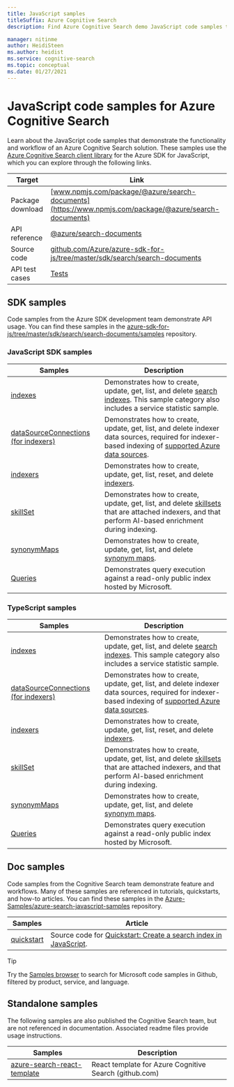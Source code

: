 ```yaml
---
title: JavaScript samples
titleSuffix: Azure Cognitive Search
description: Find Azure Cognitive Search demo JavaScript code samples that use the Azure .NET SDK for JavaScript.

manager: nitinme
author: HeidiSteen
ms.author: heidist
ms.service: cognitive-search
ms.topic: conceptual
ms.date: 01/27/2021
---
```


# JavaScript code samples for Azure Cognitive Search

Learn about the JavaScript code samples that demonstrate the functionality and workflow of an Azure Cognitive Search solution. These samples use the [Azure Cognitive Search client library](/javascript/api/overview/azure/search-documents-readme) for the Azure SDK for JavaScript, which you can explore through the following links.

| Target | Link |
|--------|------|
| Package download | [www.npmjs.com/package/@azure/search-documents](https://www.npmjs.com/package/@azure/search-documents) |
| API reference | [@azure/search-documents](/javascript/api/@azure/search-documents/)  |
| Source code | [github.com/Azure/azure-sdk-for-js/tree/master/sdk/search/search-documents](https://github.com/Azure/azure-sdk-for-js/tree/master/sdk/search/search-documents)  |
| API test cases | [Tests](https://github.com/Azure/azure-sdk-for-js/tree/master/sdk/search/search-documents/test) |

## SDK samples

Code samples from the Azure SDK development team demonstrate API usage. You can find these samples in the [azure-sdk-for-js/tree/master/sdk/search/search-documents/samples](https://github.com/Azure/azure-sdk-for-js/tree/master/sdk/search/search-documents/samples) repository.

### JavaScript SDK samples

| Samples | Description |
|---------|-------------|
| [indexes](https://github.com/Azure/azure-sdk-for-js/tree/master/sdk/search/search-documents/samples/javascript/src/indexes) | Demonstrates how to create, update, get, list, and delete [search indexes](search-what-is-an-index.md). This sample category also includes a service statistic sample. |
| [dataSourceConnections (for indexers)](https://github.com/Azure/azure-sdk-for-js/tree/master/sdk/search/search-documents/samples/javascript/src/dataSourceConnections) | Demonstrates how to create, update, get, list, and delete indexer data sources, required for indexer-based indexing of [supported Azure data sources](search-indexer-overview.md#supported-data-sources). |
| [indexers](https://github.com/Azure/azure-sdk-for-js/tree/master/sdk/search/search-documents/samples/javascript/src/indexers) |  Demonstrates how to create, update, get, list, reset, and delete [indexers](search-indexer-overview.md).|
| [skillSet](https://github.com/Azure/azure-sdk-for-js/tree/master/sdk/search/search-documents/samples/javascript/src/skillSets) |   Demonstrates how to create, update, get, list, and delete [skillsets](cognitive-search-working-with-skillsets.md) that are attached indexers, and that perform AI-based enrichment during indexing. |
| [synonymMaps](https://github.com/Azure/azure-sdk-for-js/tree/master/sdk/search/search-documents/samples/javascript/src/synonymMaps) | Demonstrates how to create, update, get, list, and delete [synonym maps](search-synonyms.md).  |
| [Queries](https://github.com/Azure/azure-sdk-for-js/blob/master/sdk/search/search-documents/samples/javascript/src/readonlyQuery.js) | Demonstrates query execution against a read-only public index hosted by Microsoft.  |

### TypeScript samples

| Samples | Description |
|---------|-------------|
| [indexes](https://github.com/Azure/azure-sdk-for-js/tree/master/sdk/search/search-documents/samples/typescript/src/indexes) | Demonstrates how to create, update, get, list, and delete [search indexes](search-what-is-an-index.md). This sample category also includes a service statistic sample. |
| [dataSourceConnections (for indexers)](https://github.com/Azure/azure-sdk-for-js/tree/master/sdk/search/search-documents/samples/typescript/src/dataSourceConnections) | Demonstrates how to create, update, get, list, and delete indexer data sources, required for indexer-based indexing of [supported Azure data sources](search-indexer-overview.md#supported-data-sources). |
| [indexers](https://github.com/Azure/azure-sdk-for-js/tree/master/sdk/search/search-documents/samples/typescript/src/indexers) |  Demonstrates how to create, update, get, list, reset, and delete [indexers](search-indexer-overview.md).|
| [skillSet](https://github.com/Azure/azure-sdk-for-js/tree/master/sdk/search/search-documents/samples/typescript/src/skillSets) |   Demonstrates how to create, update, get, list, and delete [skillsets](cognitive-search-working-with-skillsets.md) that are attached indexers, and that perform AI-based enrichment during indexing. |
| [synonymMaps](https://github.com/Azure/azure-sdk-for-js/tree/master/sdk/search/search-documents/samples/typescript/src/synonymMaps) | Demonstrates how to create, update, get, list, and delete [synonym maps](search-synonyms.md).  |
| [Queries](https://github.com/Azure/azure-sdk-for-js/blob/master/sdk/search/search-documents/samples/typescript/src/readonlyQuery.ts) | Demonstrates query execution against a read-only public index hosted by Microsoft.  |

## Doc samples

Code samples from the Cognitive Search team demonstrate feature and workflows. Many of these samples are referenced in tutorials, quickstarts, and how-to articles. You can find these samples in the [Azure-Samples/azure-search-javascript-samples](https://github.com/Azure-Samples/azure-search-javascript-samples) repository.

| Samples | Article | 
|---------|-------------|
| [quickstart](https://github.com/Azure-Samples/azure-search-javascript-samples/tree/master/quickstart/v11) | Source code for [Quickstart: Create a search index in JavaScript](search-get-started-javascript.md).  |

> [!Tip]
> Try the [Samples browser](/samples/browse/?languages=javascript&products=azure-cognitive-search) to search for Microsoft code samples in Github, filtered by product, service, and language.

## Standalone samples

The following samples are also published the Cognitive Search team, but are not referenced in documentation. Associated readme files provide usage instructions.

| Samples | Description |
|---------|-------------|
| [azure-search-react-template](https://github.com/dereklegenzoff/azure-search-react-template) | React template for Azure Cognitive Search (github.com) |